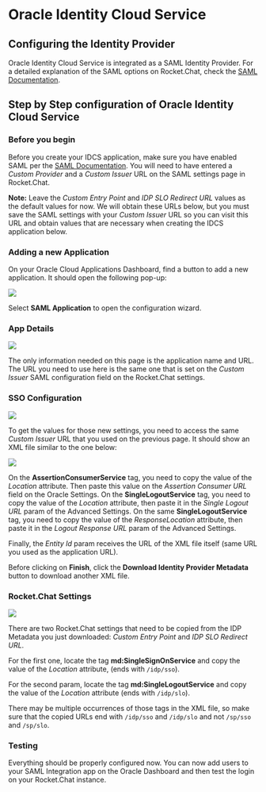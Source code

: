# Oracle Identity Cloud Service

## Configuring the Identity Provider

Oracle Identity Cloud Service is integrated as a SAML Identity Provider. For a detailed explanation of the SAML options on Rocket.Chat, check the [SAML Documentation](./).

## Step by Step configuration of Oracle Identity Cloud Service

### Before you begin

Before you create your IDCS application, make sure you have enabled SAML per the [SAML Documentation](./). You will need to have entered a _Custom Provider_ and a _Custom Issuer_ URL on the SAML settings page in Rocket.Chat.

**Note:** Leave the _Custom Entry Point_ and _IDP SLO Redirect URL_ values as the default values for now. We will obtain these URLs below, but you must save the SAML settings with your _Custom Issuer_ URL so you can visit this URL and obtain values that are necessary when creating the IDCS application below.

### Adding a new Application

On your Oracle Cloud Applications Dashboard, find a button to add a new application. It should open the following pop-up:

![](../../../../../.gitbook/assets/AddApplication.png)

Select **SAML Application** to open the configuration wizard.

### App Details

![](../../../../../.gitbook/assets/AppDetails.png)

The only information needed on this page is the application name and URL. The URL you need to use here is the same one that is set on the _Custom Issuer_ SAML configuration field on the Rocket.Chat settings.

### SSO Configuration

![](../../../../../.gitbook/assets/SSOConfiguration.png)

To get the values for those new settings, you need to access the same _Custom Issuer_ URL that you used on the previous page. It should show an XML file similar to the one below:

![](../../../../../.gitbook/assets/SampleXMLConfiguration.png)

On the **AssertionConsumerService** tag, you need to copy the value of the _Location_ attribute. Then paste this value on the _Assertion Consumer URL_ field on the Oracle Settings. On the **SingleLogoutService** tag, you need to copy the value of the _Location_ attribute, then paste it in the _Single Logout URL_ param of the Advanced Settings. On the same **SingleLogoutService** tag, you need to copy the value of the _ResponseLocation_ attribute, then paste it in the _Logout Response URL_ param of the Advanced Settings.

Finally, the _Entity Id_ param receives the URL of the XML file itself (same URL you used as the application URL).

Before clicking on **Finish**, click the **Download Identity Provider Metadata** button to download another XML file.

### Rocket.Chat Settings

![](../../../../../.gitbook/assets/RocketChatSettings.png)

There are two Rocket.Chat settings that need to be copied from the IDP Metadata you just downloaded: _Custom Entry Point_ and _IDP SLO Redirect URL_.

For the first one, locate the tag **md:SingleSignOnService** and copy the value of the _Location_ attribute, (ends with `/idp/sso`).

For the second param, locate the tag **md:SingleLogoutService** and copy the value of the _Location_ attribute (ends with `/idp/slo`).

There may be multiple occurrences of those tags in the XML file, so make sure that the copied URLs end with `/idp/sso` and `/idp/slo` and not `/sp/sso` and `/sp/slo`.

### Testing

Everything should be properly configured now. You can now add users to your SAML Integration app on the Oracle Dashboard and then test the login on your Rocket.Chat instance.
